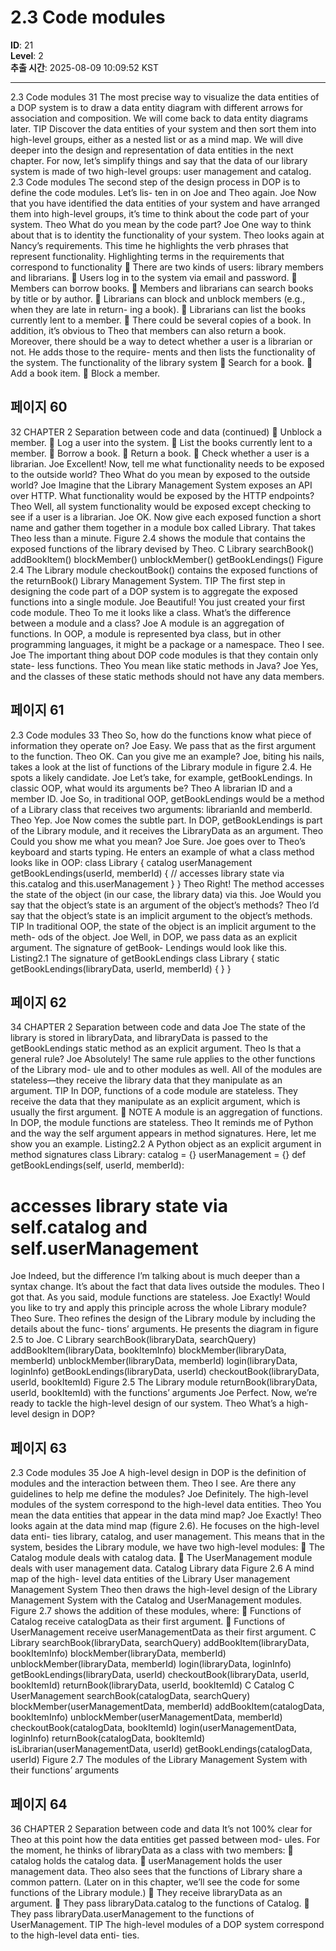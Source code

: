# 2.3 Code modules

**ID**: 21  
**Level**: 2  
**추출 시간**: 2025-08-09 10:09:52 KST

---

2.3 Code modules 31
The most precise way to visualize the data entities of a DOP system is to draw a data
entity diagram with different arrows for association and composition. We will come
back to data entity diagrams later.
TIP Discover the data entities of your system and then sort them into high-level
groups, either as a nested list or as a mind map.
We will dive deeper into the design and representation of data entities in the next
chapter. For now, let’s simplify things and say that the data of our library system is
made of two high-level groups: user management and catalog.
2.3 Code modules
The second step of the design process in DOP is to define the code modules. Let’s lis-
ten in on Joe and Theo again.
Joe Now that you have identified the data entities of your system and have
arranged them into high-level groups, it’s time to think about the code part of
your system.
Theo What do you mean by the code part?
Joe One way to think about that is to identity the functionality of your system.
Theo looks again at Nancy’s requirements. This time he highlights the verb phrases that
represent functionality.
Highlighting terms in the requirements that correspond to functionality
 There are two kinds of users: library members and librarians.
 Users log in to the system via email and password.
 Members can borrow books.
 Members and librarians can search books by title or by author.
 Librarians can block and unblock members (e.g., when they are late in return-
ing a book).
 Librarians can list the books currently lent to a member.
 There could be several copies of a book.
In addition, it’s obvious to Theo that members can also return a book. Moreover, there
should be a way to detect whether a user is a librarian or not. He adds those to the require-
ments and then lists the functionality of the system.
The functionality of the library system
 Search for a book.
 Add a book item.
 Block a member.

## 페이지 60

32 CHAPTER 2 Separation between code and data
(continued)
 Unblock a member.
 Log a user into the system.
 List the books currently lent to a member.
 Borrow a book.
 Return a book.
 Check whether a user is a librarian.
Joe Excellent! Now, tell me what functionality needs to be exposed to the outside
world?
Theo What do you mean by exposed to the outside world?
Joe Imagine that the Library Management System exposes an API over HTTP.
What functionality would be exposed by the HTTP endpoints?
Theo Well, all system functionality would be exposed except checking to see if a user
is a librarian.
Joe OK. Now give each exposed function a short name and gather them together
in a module box called Library.
That takes Theo less than a minute. Figure 2.4 shows the module that contains the
exposed functions of the library devised by Theo.
C Library
searchBook()
addBookItem()
blockMember()
unblockMember()
getBookLendings() Figure 2.4 The Library module
checkoutBook() contains the exposed functions of the
returnBook() Library Management System.
TIP The first step in designing the code part of a DOP system is to aggregate the
exposed functions into a single module.
Joe Beautiful! You just created your first code module.
Theo To me it looks like a class. What’s the difference between a module and a class?
Joe A module is an aggregation of functions. In OOP, a module is represented
bya class, but in other programming languages, it might be a package or a
namespace.
Theo I see.
Joe The important thing about DOP code modules is that they contain only state-
less functions.
Theo You mean like static methods in Java?
Joe Yes, and the classes of these static methods should not have any data members.

## 페이지 61

2.3 Code modules 33
Theo So, how do the functions know what piece of information they operate on?
Joe Easy. We pass that as the first argument to the function.
Theo OK. Can you give me an example?
Joe, biting his nails, takes a look at the list of functions of the Library module in figure 2.4.
He spots a likely candidate.
Joe Let’s take, for example, getBookLendings. In classic OOP, what would its
arguments be?
Theo A librarian ID and a member ID.
Joe So, in traditional OOP, getBookLendings would be a method of a Library
class that receives two arguments: librarianId and memberId.
Theo Yep.
Joe Now comes the subtle part. In DOP, getBookLendings is part of the Library
module, and it receives the LibraryData as an argument.
Theo Could you show me what you mean?
Joe Sure.
Joe goes over to Theo’s keyboard and starts typing. He enters an example of what a class
method looks like in OOP:
class Library {
catalog
userManagement
getBookLendings(userId, memberId) {
// accesses library state via this.catalog and this.userManagement
}
}
Theo Right! The method accesses the state of the object (in our case, the library
data) via this.
Joe Would you say that the object’s state is an argument of the object’s methods?
Theo I’d say that the object’s state is an implicit argument to the object’s methods.
TIP In traditional OOP, the state of the object is an implicit argument to the meth-
ods of the object.
Joe Well, in DOP, we pass data as an explicit argument. The signature of getBook-
Lendings would look like this.
Listing2.1 The signature of getBookLendings
class Library {
static getBookLendings(libraryData, userId, memberId) {
}
}

## 페이지 62

34 CHAPTER 2 Separation between code and data
Joe The state of the library is stored in libraryData, and libraryData is passed
to the getBookLendings static method as an explicit argument.
Theo Is that a general rule?
Joe Absolutely! The same rule applies to the other functions of the Library mod-
ule and to other modules as well. All of the modules are stateless—they receive
the library data that they manipulate as an argument.
TIP In DOP, functions of a code module are stateless. They receive the data that they
manipulate as an explicit argument, which is usually the first argument.
 NOTE A module is an aggregation of functions. In DOP, the module functions are
stateless.
Theo It reminds me of Python and the way the self argument appears in method
signatures. Here, let me show you an example.
Listing2.2 A Python object as an explicit argument in method signatures
class Library:
catalog = {}
userManagement = {}
def getBookLendings(self, userId, memberId):
# accesses library state via self.catalog and self.userManagement
Joe Indeed, but the difference I’m talking about is much deeper than a syntax
change. It’s about the fact that data lives outside the modules.
Theo I got that. As you said, module functions are stateless.
Joe Exactly! Would you like to try and apply this principle across the whole
Library module?
Theo Sure.
Theo refines the design of the Library module by including the details about the func-
tions’ arguments. He presents the diagram in figure 2.5 to Joe.
C Library
searchBook(libraryData, searchQuery)
addBookItem(libraryData, bookItemInfo)
blockMember(libraryData, memberId)
unblockMember(libraryData, memberId)
login(libraryData, loginInfo)
getBookLendings(libraryData, userId)
checkoutBook(libraryData, userId, bookItemId) Figure 2.5 The Library module
returnBook(libraryData, userId, bookItemId)
with the functions’ arguments
Joe Perfect. Now, we’re ready to tackle the high-level design of our system.
Theo What’s a high-level design in DOP?

## 페이지 63

2.3 Code modules 35
Joe A high-level design in DOP is the definition of modules and the interaction
between them.
Theo I see. Are there any guidelines to help me define the modules?
Joe Definitely. The high-level modules of the system correspond to the high-level
data entities.
Theo You mean the data entities that appear in the data mind map?
Joe Exactly!
Theo looks again at the data mind map (figure 2.6). He focuses on the high-level data enti-
ties library, catalog, and user management. This means that in the system, besides the
Library module, we have two high-level modules:
 The Catalog module deals with catalog data.
 The UserManagement module deals with user management data.
Catalog
Library data Figure 2.6 A mind map of the high-
level data entities of the Library
User management
Management System
Theo then draws the high-level design of the Library Management System with the Catalog
and UserManagement modules. Figure 2.7 shows the addition of these modules, where:
 Functions of Catalog receive catalogData as their first argument.
 Functions of UserManagement receive userManagementData as their first argument.
C Library
searchBook(libraryData, searchQuery)
addBookItem(libraryData, bookItemInfo)
blockMember(libraryData, memberId)
unblockMember(libraryData, memberId)
login(libraryData, loginInfo)
getBookLendings(libraryData, userId)
checkoutBook(libraryData, userId, bookItemId)
returnBook(libraryData, userId, bookItemId)
C Catalog
C UserManagement
searchBook(catalogData, searchQuery)
blockMember(userManagementData, memberId)
addBookItem(catalogData, bookItemInfo)
unblockMember(userManagementData, memberId)
checkoutBook(catalogData, bookItemId)
login(userManagementData, loginInfo)
returnBook(catalogData, bookItemId)
isLibrarian(userManagementData, userId)
getBookLendings(catalogData, userId)
Figure 2.7 The modules of the Library Management System with their functions’ arguments

## 페이지 64

36 CHAPTER 2 Separation between code and data
It’s not 100% clear for Theo at this point how the data entities get passed between mod-
ules. For the moment, he thinks of libraryData as a class with two members:
 catalog holds the catalog data.
 userManagement holds the user management data.
Theo also sees that the functions of Library share a common pattern. (Later on in this
chapter, we’ll see the code for some functions of the Library module.)
 They receive libraryData as an argument.
 They pass libraryData.catalog to the functions of Catalog.
 They pass libraryData.userManagement to the functions of UserManagement.
TIP The high-level modules of a DOP system correspond to the high-level data enti-
ties.
